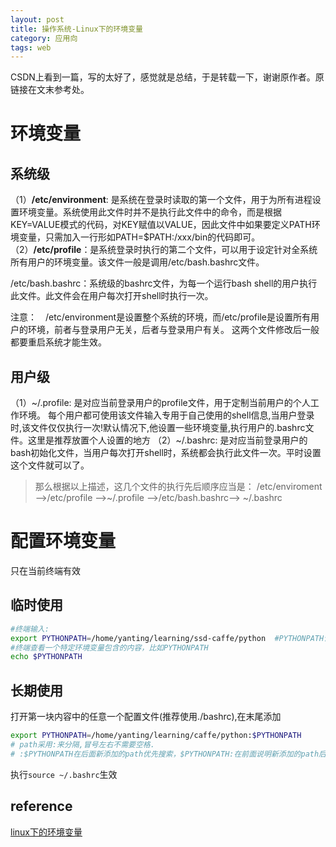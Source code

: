 ```yaml
---
layout: post
title: 操作系统-Linux下的环境变量
category: 应用向
tags: web
---
```

CSDN上看到一篇，写的太好了，感觉就是总结，于是转载一下，谢谢原作者。原链接在文末参考处。

# 环境变量

## 系统级
（1）**/etc/environment**: 是系统在登录时读取的第一个文件，用于为所有进程设置环境变量。系统使用此文件时并不是执行此文件中的命令，而是根据KEY=VALUE模式的代码，对KEY赋值以VALUE，因此文件中如果要定义PATH环境变量，只需加入一行形如PATH=$PATH:/xxx/bin的代码即可。 
（2）**/etc/profile**：是系统登录时执行的第二个文件，可以用于设定针对全系统所有用户的环境变量。该文件一般是调用/etc/bash.bashrc文件。 

/etc/bash.bashrc：系统级的bashrc文件，为每一个运行bash shell的用户执行此文件。此文件会在用户每次打开shell时执行一次。

注意：　/etc/environment是设置整个系统的环境，而/etc/profile是设置所有用户的环境，前者与登录用户无关，后者与登录用户有关。 这两个文件修改后一般都要重启系统才能生效。

## 用户级
（1）~/.profile: 是对应当前登录用户的profile文件，用于定制当前用户的个人工作环境。 
每个用户都可使用该文件输入专用于自己使用的shell信息,当用户登录时,该文件仅仅执行一次!默认情况下,他设置一些环境变量,执行用户的.bashrc文件。这里是推荐放置个人设置的地方 
（2）~/.bashrc: 是对应当前登录用户的bash初始化文件，当用户每次打开shell时，系统都会执行此文件一次。平时设置这个文件就可以了。

> 那么根据以上描述，这几个文件的执行先后顺序应当是： 
/etc/enviroment –>/etc/profile –>~/.profile –>/etc/bash.bashrc–> ~/.bashrc

# 配置环境变量
只在当前终端有效
## 临时使用
```bash
#终端输入:
export PYTHONPATH=/home/yanting/learning/ssd-caffe/python  #PYTHONPATH设置为该路径
#终端查看一个特定环境变量包含的内容，比如PYTHONPATH
echo $PYTHONPATH
```
## 长期使用
打开第一块内容中的任意一个配置文件(推荐使用./bashrc),在末尾添加
```bash
export PYTHONPATH=/home/yanting/learning/caffe/python:$PYTHONPATH  
# path采用:来分隔,冒号左右不需要空格.
# :$PYTHONPATH在后面新添加的path优先搜索，$PYTHONPATH:在前面说明新添加的path后面搜索，不加代表新路径设置为PYTHONPATH路径。
```
执行`source ~/.bashrc`生效

## reference
[linux下的环境变量](https://blog.csdn.net/jiangyanting2011/article/details/78875928)
